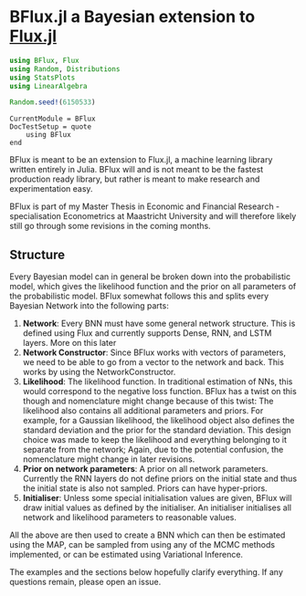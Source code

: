 # BFlux.jl a Bayesian extension to [Flux.jl](https://fluxml.ai)

````julia
using BFlux, Flux
using Random, Distributions
using StatsPlots
using LinearAlgebra

Random.seed!(6150533)
````

```@meta
CurrentModule = BFlux
DocTestSetup = quote
    using BFlux
end
```

BFlux is meant to be an extension to Flux.jl, a machine learning library written
entirely in Julia. BFlux will and is not meant to be the fastest production
ready library, but rather is meant to make research and experimentation easy.

BFlux is part of my Master Thesis in Economic and Financial Research -
specialisation Econometrics at Maastricht University and will therefore likely
still go through some revisions in the coming months.

## Structure

Every Bayesian model can in general be broken down into the probabilistic
model, which gives the likelihood function and the prior on all parameters of
the probabilistic model. BFlux somewhat follows this and splits every Bayesian
Network into the following parts:

1. **Network**: Every BNN must have some general network structure. This is
   defined using Flux and currently supports Dense, RNN, and LSTM layers. More
   on this later
2. **Network Constructor**: Since BFlux works with vectors of parameters, we
   need to be able to go from a vector to the network and back. This works by
   using the NetworkConstructor.
3. **Likelihood**: The likelihood function. In traditional estimation of NNs,
   this would correspond to the negative loss function. BFlux has a twist on
   this though and nomenclature might change because of this twist: The
   likelihood also contains all additional parameters and priors. For example,
   for a Gaussian likelihood, the likelihood object also defines the standard
   deviation and the prior for the standard deviation. This design choice was
   made to keep the likelihood and everything belonging to it separate from
   the network; Again, due to the potential confusion, the nomenclature might
   change in later revisions.
4. **Prior on network parameters**: A prior on all network parameters.
   Currently the RNN layers do not define priors on the initial state and thus
   the initial state is also not sampled. Priors can have hyper-priors.
5. **Initialiser**: Unless some special initialisation values are given, BFlux
   will draw initial values as defined by the initialiser. An initialiser
   initialises all network and likelihood parameters to reasonable values.

All the above are then used to create a BNN which can then be estimated
using the MAP, can be sampled from using any of the MCMC methods implemented,
or can be estimated using Variational Inference.

The examples and the sections below hopefully clarify everything. If any
questions remain, please open an issue.
